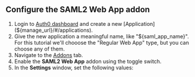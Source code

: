 ## Configure the SAML2 Web App addon

1. Login to [Auth0 dashboard](${manage_url}) and create a new [Application](${manage_url}/#/applications).
2. Give the new application a meaningful name, like "${saml_app_name}". For this tutorial we'll chooose the "Regular Web App" type, but you can choose any of them.
3. Navigate to the [Addons](${manage_url}/#/applications/${account.clientId}/addons) tab.
4. Enable the **SAML2 Web App** addon using the toggle switch.
5. In the **Settings** window, set the following values:
